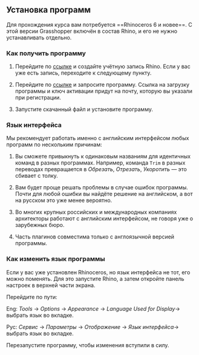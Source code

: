 ## Установка программ

Для прохождения курса вам потребуется ==Rhinoceros 6 и новее==. C этой версии Grasshopper включён в состав Rhino, и его не нужно устанавливать отдельно.

### Как получить программу

1. Перейдите по [ссылке](https://accounts.rhino3d.com/?controller=new_user_create) и создайте учётную запись Rhino. Если у вас уже есть запись, переходите к следующему пункту.

2. Перейдите по [ссылке](https://www.rhino3d.com/download/rhino-for-windows/6/evaluation) и запросите программу. Ссылка на загрузку программы и ключ активации придут на почту, которую вы указали при регистрации.

3. Запустите скачанный файл и установите программу.

### Язык интерфейса

Мы рекомендует работать именно с английским интерфейсом любых программ по нескольким причинам:

1. Вы сможете привыкнуть к одинаковым названиям для идентичных команд в разных программах. Например, команда `Trim` в разных переводах превращается в _Обрезать_, _Отрезать_, _Укоротить_ — это сбивает с толку.

2. Вам будет проще решать проблемы в случае ошибок программы. Почти для любой ошибки вы найдёте решение на английском, а вот на русском это уже менее вероятно.

3. Во многих крупных российских и международных компаниях архитекторы работают с английским интерфейсом, не говоря уже о зарубежных бюро.

4. Часть плагинов совместима только с англоязычной версией программы.

### Как изменить язык программы

Если у вас уже установлен Rhinoceros, но язык интерфейса не тот, его можно поменять. Для это запустите Rhino, а затем откройте панель настроек в верхней части экрана.

Перейдите по пути:

Eng: _Tools_ → _Options_ → _Appearance_ → _Language Used for Display_→ выбрать язык во вкладке.

Рус: _Сервис_ → _Параметры_ → _Отображение_ → _Язык интерфейса_→ выбрать язык во вкладке.

Перезапустите программу, чтобы изменения вступили в силу.
